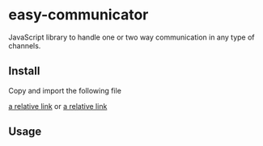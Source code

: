 # easy-communicator

JavaScript library to handle one or two way communication in any type of channels. 

## Install

Copy and import the following file

[a relative link](./src/communicator.js)
or 
[a relative link](./src/communicator.min.js)

## Usage
```

```